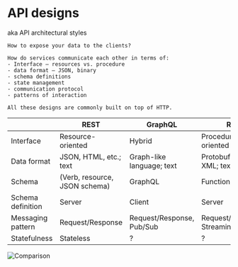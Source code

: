 # API designs

aka API architectural styles

~~~admonish hint title="What does this mean?"
How to expose your data to the clients?

How do services communicate each other in terms of:
- Interface — resources vs. procedure
- data format — JSON, binary
- schema definitions
- state management
- communication protocol
- patterns of interaction
~~~

~~~admonish note title="Underlying transport"
All these designs are commonly built on top of HTTP.
~~~

|                   | REST                          | GraphQL                   | RPC                               | SOAP |
| ----------------- |-------------------------------|---------------------------|-----------------------------------| ---- |
| Interface         | Resource-oriented             | Hybrid                    | Procedure-oriented                |   |
| Data format       | JSON, HTML, etc.; text        | Graph-like language; text | Protobuf, JSON, XML; text & binary | XML  |
| Schema            | (Verb, resource, JSON schema) | GraphQL                   | Function signature                | ?    |
| Schema definition | Server                        | Client                    | Server                            | ?    |
| Messaging pattern | Request/Response              | Request/Response, Pub/Sub | Request/Response, Streaming       | ?    |
| Statefulness      | Stateless                     | ?                         | ?                                 | ?    |

![Comparison](https://content.altexsoft.com/media/2020/05/word-image-53.png.webp)
